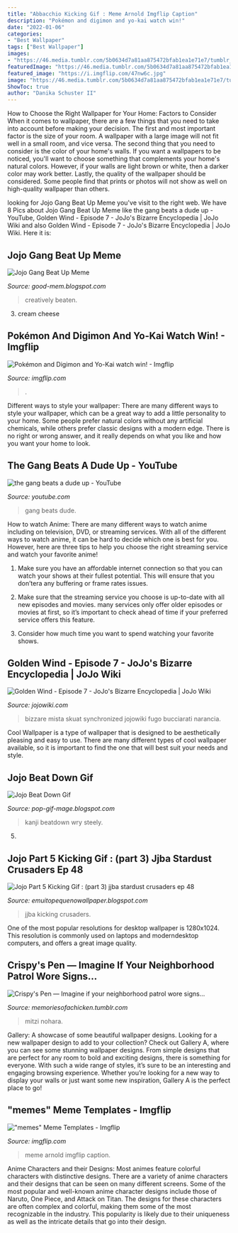 ```yaml
---
title: "Abbacchio Kicking Gif : Meme Arnold Imgflip Caption"
description: "Pokémon and digimon and yo-kai watch win!"
date: "2022-01-06"
categories:
- "Best Wallpaper"
tags: ["Best Wallpaper"]
images:
- "https://46.media.tumblr.com/5b0634d7a81aa875472bfab1ea1e71e7/tumblr_owkn19mK941urtbf3o1_400.gif"
featuredImage: "https://46.media.tumblr.com/5b0634d7a81aa875472bfab1ea1e71e7/tumblr_owkn19mK941urtbf3o1_400.gif"
featured_image: "https://i.imgflip.com/47nw6c.jpg"
image: "https://46.media.tumblr.com/5b0634d7a81aa875472bfab1ea1e71e7/tumblr_owkn19mK941urtbf3o1_400.gif"
ShowToc: true
author: "Danika Schuster II"
---
```



How to Choose the Right Wallpaper for Your Home: Factors to Consider
When it comes to wallpaper, there are a few things that you need to take into account before making your decision. The first and most important factor is the size of your room. A wallpaper with a large image will not fit well in a small room, and vice versa. 
The second thing that you need to consider is the color of your home's walls. If you want a wallpapers to be noticed, you'll want to choose something that complements your home's natural colors. However, if your walls are light brown or white, then a darker color may work better. 
Lastly, the quality of the wallpaper should be considered. Some people find that prints or photos will not show as well on high-quality wallpaper than others.

	

		
looking for Jojo Gang Beat Up Meme you've visit to the right web. We have 8 Pics about Jojo Gang Beat Up Meme like the gang beats a dude up - YouTube, Golden Wind - Episode 7 - JoJo&#039;s Bizarre Encyclopedia | JoJo Wiki and also Golden Wind - Episode 7 - JoJo&#039;s Bizarre Encyclopedia | JoJo Wiki. Here it is:
		
    
## Jojo Gang Beat Up Meme

<img loading=lazy src="https://pics.me.me/jojo-a-new-rival-can-be-introduced-and-creatively-beaten-39417272.png" onerror="this.onerror=null;this.src='https://tse4.mm.bing.net/th?id=OIP.9OcSfgSFvLXJEpDxzSoQUwHaEj&amp;pid=15.1';" alt="Jojo Gang Beat Up Meme">

_Source: good-mem.blogspot.com_

>creatively beaten. 

	

3. cream cheese 

    
## Pokémon And Digimon And Yo-Kai Watch Win! - Imgflip

<img loading=lazy src="https://i.imgflip.com/47nw6c.jpg" onerror="this.onerror=null;this.src='https://tse1.mm.bing.net/th?id=OIP.DxBXmjScmU0QWEIFS77BiwHaL3&amp;pid=15.1';" alt="Pokémon and Digimon and Yo-Kai watch win! - Imgflip">

_Source: imgflip.com_

>. 

	

Different ways to style your wallpaper:
There are many different ways to style your wallpaper, which can be a great way to add a little personality to your home. Some people prefer natural colors without any artificial chemicals, while others prefer classic designs with a modern edge. There is no right or wrong answer, and it really depends on what you like and how you want your home to look.

    
## The Gang Beats A Dude Up - YouTube

<img loading=lazy src="https://i.ytimg.com/vi/DMI1dHGOPJo/maxresdefault.jpg" onerror="this.onerror=null;this.src='https://tse1.mm.bing.net/th?id=OIP.lo3q4afKZ9_pLz3B2EUZzAHaEK&amp;pid=15.1';" alt="the gang beats a dude up - YouTube">

_Source: youtube.com_

>gang beats dude. 

	

How to watch Anime: There are many different ways to watch anime including on television, DVD, or streaming services.
With all of the different ways to watch anime, it can be hard to decide which one is best for you. However, here are three tips to help you choose the right streaming service and watch your favorite anime!
1. Make sure you have an affordable internet connection so that you can watch your shows at their fullest potential. This will ensure that you don’tera any buffering or frame rates issues.

2. Make sure that the streaming service you choose is up-to-date with all new episodes and movies. many services only offer older episodes or movies at first, so it’s important to check ahead of time if your preferred service offers this feature.

3. Consider how much time you want to spend watching your favorite shows.

    
## Golden Wind - Episode 7 - JoJo&#039;s Bizarre Encyclopedia | JoJo Wiki

<img loading=lazy src="https://static.jojowiki.com/images/thumb/3/33/latest/20191015212712/Torture_dance.gif/205px-Torture_dance.gif" onerror="this.onerror=null;this.src='https://tse3.mm.bing.net/th?id=OIP.5p5Dr0iHPpb34MA2d_b6mAAAAA&amp;pid=15.1';" alt="Golden Wind - Episode 7 - JoJo&#039;s Bizarre Encyclopedia | JoJo Wiki">

_Source: jojowiki.com_

>bizzare mista skuat synchronized jojowiki fugo bucciarati narancia. 

	

Cool Wallpaper is a type of wallpaper that is designed to be aesthetically pleasing and easy to use. There are many different types of cool wallpaper available, so it is important to find the one that will best suit your needs and style.

    
## Jojo Beat Down Gif

<img loading=lazy src="https://static1.fjcdn.com/thumbnails/comments/+_d7ddf37228506ccff17ff469b34d75dd.gif" onerror="this.onerror=null;this.src='https://tse3.mm.bing.net/th?id=OIP.C6wjhgvdWHJyyb6if3QmggAAAA&amp;pid=15.1';" alt="Jojo Beat Down Gif">

_Source: pop-gif-mage.blogspot.com_

>kanji beatdown wry steely. 

	

5.

    
## Jojo Part 5 Kicking Gif : (part 3) Jjba Stardust Crusaders Ep 48

<img loading=lazy src="https://gyazo.com/c25317df4955a450bfa555ae153230a6.gif" onerror="this.onerror=null;this.src='https://tse2.mm.bing.net/th?id=OIP.po-jgKqEaCCMEBm8SLU0EQAAAA&amp;pid=15.1';" alt="Jojo Part 5 Kicking Gif : (part 3) jjba stardust crusaders ep 48">

_Source: emuitopequenowallpaper.blogspot.com_

>jjba kicking crusaders. 

	

One of the most popular resolutions for desktop wallpaper is 1280x1024. This resolution is commonly used on laptops and moderndesktop computers, and offers a great image quality.

    
## Crispy&#039;s Pen — Imagine If Your Neighborhood Patrol Wore Signs...

<img loading=lazy src="https://46.media.tumblr.com/5b0634d7a81aa875472bfab1ea1e71e7/tumblr_owkn19mK941urtbf3o1_400.gif" onerror="this.onerror=null;this.src='https://tse1.mm.bing.net/th?id=OIP.OxY7KWkg4tbvEZGOFPhUugAAAA&amp;pid=15.1';" alt="Crispy&#039;s Pen — Imagine if your neighborhood patrol wore signs...">

_Source: memoriesofachicken.tumblr.com_

>mitzi nohara. 

	

Gallery: A showcase of some beautiful wallpaper designs.
Looking for a new wallpaper design to add to your collection? Check out Gallery A, where you can see some stunning wallpaper designs. From simple designs that are perfect for any room to bold and exciting designs, there is something for everyone. With such a wide range of styles, it’s sure to be an interesting and engaging browsing experience. Whether you’re looking for a new way to display your walls or just want some new inspiration, Gallery A is the perfect place to go!





	
	
    
## &quot;memes&quot; Meme Templates - Imgflip

<img loading=lazy src="https://i.imgflip.com/4/fg58k.jpg" onerror="this.onerror=null;this.src='https://tse4.mm.bing.net/th?id=OIP._BSYWWS0EbvL4uX7yJWdyAAAAA&amp;pid=15.1';" alt="&quot;memes&quot; Meme Templates - Imgflip">

_Source: imgflip.com_

>meme arnold imgflip caption. 

	

Anime Characters and their Designs: Most animes feature colorful characters with distinctive designs.
There are a variety of anime characters and their designs that can be seen on many different screens. Some of the most popular and well-known anime character designs include those of Naruto, One Piece, and Attack on Titan. The designs for these characters are often complex and colorful, making them some of the most recognizable in the industry. This popularity is likely due to their uniqueness as well as the intricate details that go into their design.

